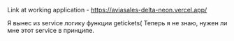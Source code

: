 Link at working application - https://aviasales-delta-neon.vercel.app/


Я вынес из service логику функции getickets(
Теперь я не знаю, нужен ли мне этот service в принципе.